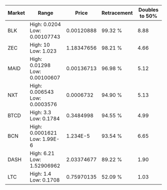 | Market | Range | Price| Retracement | Doubles to 50% |
| --- | --- | --- | --- | --- |
| BLK | High: 0.0204<br />Low: 0.00107743 | 0.00120888 | 99.32 % | 8.88 |
| ZEC | High: 10<br />Low: 1.023 | 1.18347656 | 98.21 % | 4.66 |
| MAID | High: 0.01298<br />Low: 0.00100607 | 0.00136713 | 96.98 % | 5.12 |
| NXT | High: 0.006543<br />Low: 0.0003576 | 0.0006732 | 94.90 % | 5.13 |
| BTCD | High: 3.3<br />Low: 0.1784 | 0.3484998 | 94.55 % | 4.99 |
| BCN | High: 0.0001621<br />Low: 1.99E-6 | 1.234E-5 | 93.54 % | 6.65 |
| DASH | High: 6.21<br />Low: 1.52906962 | 2.03374677 | 89.22 % | 1.90 |
| LTC | High: 1.4<br />Low: 0.1708 | 0.75970135 | 52.09 % | 1.03 |
